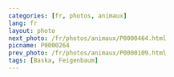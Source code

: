 ```yaml
---
categories: [fr, photos, animaux]
lang: fr
layout: photo
next_photo: /fr/photos/animaux/P0000464.html
picname: P0000264
prev_photo: /fr/photos/animaux/P0000109.html
tags: [Baska, Feigenbaum]
---
```

